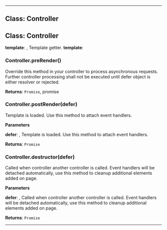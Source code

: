 <!---->
<!--# Global-->
<!---->





* * *

## Class: Controller



## Class: Controller


**template**:  , Template getter.
**template**:  
### Controller.preRender() 

Override this method in your controller to process asynchronous requests.Further controller processing shall not be executed until defer object is eitherresolver or rejected.

**Returns**: `Promise`, promise

### Controller.postRender(defer) 

Template is loaded. Use this method to attach event handlers.

**Parameters**

**defer**: , Template is loaded. Use this method to attach event handlers.

**Returns**: `Promise`

### Controller.destructor(defer) 

Called when controller another controller is called. Event handlers will be detached automatically,use this method to cleanup additional elements added on page.

**Parameters**

**defer**: , Called when controller another controller is called. Event handlers will be detached automatically,use this method to cleanup additional elements added on page.

**Returns**: `Promise`



* * *










